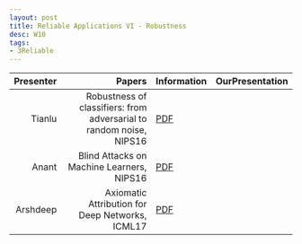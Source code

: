 ```yaml
---
layout: post
title: Reliable Applications VI - Robustness
desc: W10
tags:
- 3Reliable
---
```




| Presenter | Papers | Information| OurPresentation |
| -----: | ----------: | :----- | :----- |
| Tianlu | Robustness of classifiers: from adversarial to random noise, NIPS16 | [PDF](https://arxiv.org/abs/1608.08967) |
| Anant |  Blind Attacks on Machine Learners,  NIPS16 | [PDF](https://papers.nips.cc/paper/6482-blind-attacks-on-machine-learners) |
| Arshdeep | Axiomatic Attribution for Deep Networks, ICML17 | [PDF](http://proceedings.mlr.press/v70/sundararajan17a/sundararajan17a.pdf) |
